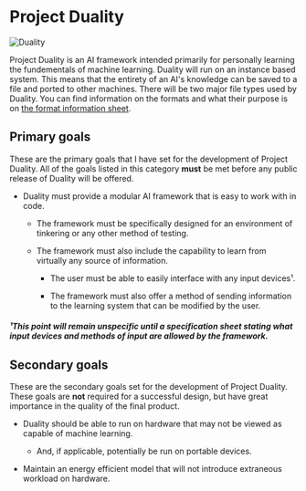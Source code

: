 # Project Duality

![Duality](https://i.imgur.com/icbUnPg.png "Project Duality")

Project Duality is an AI framework intended primarily for personally learning the fundementals of machine learning. Duality will run on an instance based system. This means that the entirety of an AI's knowledge can be saved to a file and ported to other machines. There will be two major file types used by Duality. You can find information on the formats and what their purpose is on [the format information sheet](https://github.com/XanTheDragon/Project-Duality/blob/master/FORMAT-SPECS.MD).

## Primary goals
These are the primary goals that I have set for the development of Project Duality. All of the goals listed in this category **must** be met before any public release of Duality will be offered.

* Duality must provide a modular AI framework that is easy to work with in code.

  * The framework must be specifically designed for an environment of tinkering or any other method of testing.

  * The framework must also include the capability to learn from virtually any source of information. 
  
    * The user must be able to easily interface with any input devices¹.
    
    * The framework must also offer a method of sending information to the learning system that can be modified by the user.
    
##### ¹This point will remain unspecific until a specification sheet stating what input devices and methods of input are allowed by the framework.
  
## Secondary goals
These are the secondary goals set for the development of Project Duality. These goals are **not** required for a successful design, but have great importance in the quality of the final product.

* Duality should be able to run on hardware that may not be viewed as capable of machine learning.

  * And, if applicable, potentially be run on portable devices.
  
* Maintain an energy efficient model that will not introduce extraneous workload on hardware.

